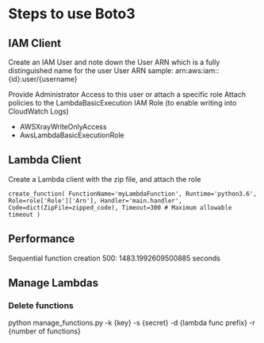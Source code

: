 # Steps to use Boto3

## IAM Client

Create an IAM User and note down the User ARN which is a fully distinguished name for the user
User ARN sample: arn:aws:iam::{id}:user/{username}

Provide Administrator Access to this user or attach a specific role
Attach policies to the LambdaBasicExecution IAM Role (to enable writing into CloudWatch Logs)
 - AWSXrayWriteOnlyAccess
 - AwsLambdaBasicExecutionRole

## Lambda Client

Create a Lambda client with the zip file, and attach the role


`create_function(
            FunctionName='myLambdaFunction',
            Runtime='python3.6',
            Role=role['Role']['Arn'],
            Handler='main.handler',
            Code=dict(ZipFile=zipped_code),
            Timeout=300 # Maximum allowable timeout
        )`

## Performance

Sequential function creation 500: 1483.1992609500885 seconds

## Manage Lambdas

### Delete functions
python manage_functions.py -k {key} -s {secret} -d {lambda func prefix} -r {number of functions}
